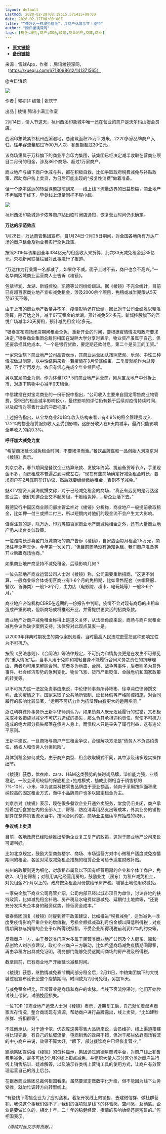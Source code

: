 ```yaml
---
layout: default
Lastmod: 2020-02-28T08:19:15.371415+00:00
date: 2020-02-17T00:00:00Z
title: "“像万达一样减免租金”，与商户休戚与共｜棱镜"
author: "腾讯棱镜深网"
tags: [租金,减免,商户,商场,棱镜,商业地产,疫情,商业]
---
```


* [**原文链接**](https://xueqiu.com/6718098612/141371565)
* [**备份链接**](http://archive.ph/04W7B)


来源：雪球App，作者： 腾讯棱镜深网，（https://xueqiu.com/6718098612/141371565）

[@今日话题](http://xueqiu.com/n/今日话题)

![](/images/post/f6c80119753ed1aa1d63cfd7514c1c7b.png!custom660)

作者 | 郭亦非 编辑 | 张庆宁

出品 | 棱镜·腾讯小满工作室

2月14日，情人节这天，杭州西溪印象城中唯一还在营业的商户是沃尔玛山姆会员店。

西溪印象城紧邻杭州西溪湿地，总建筑面积25万平方米，2220多家品牌商户入驻，往年客流量超过1500万人次、销售额超过20亿元。

该商场隶属于万科旗下的商业平台印力集团，该集团已经决定减半收取在营商业项目二月份的租金，涉及86个商场、超过1万家商户。

商业地产与旗下商户休戚与共，都在积极自救，比如争取政府税费减免与补贴政策、帮助商户线上卖货，为日后可能出现的“报复性消费”做着准备。

但一个原本遥远的转型课题提前到来——线上线下流量边界的日益模糊，商业地产不再局限于线下，毕竟线上流量同样不容小觑。

![](/images/post/73b64f9cac3ec61d0cc76bfec3c799f9.jpg!custom660)

杭州西溪印象城迪卡侬等商户贴出临时闭店通知，恢复营业时间仍未确定。

**万达的示范效应**

1月28日，万达商管集团宣布，自1月24日-2月25日期间，对全国各地所有万达广场的商户租金及物业费实行全免政策。

按照2019年该集团全年384亿元的租金收入来折算，此次33天减免租金近35亿元。央视新闻联播栏目对此事进行了报道。

“万达作为行业第一名都减了，如果你不减，面子上过不去，商户也会不高兴。”一名华南区域商业运营商人士告诉《棱镜》。

包括华润、龙湖、新城控股、凯德等公司纷纷跟进。据《棱镜》不完全统计，目前已有超百家商业地产宣布减免租金，涉及2000余个项目，免租或减半期限从5天至67天不等。

由于上市的商业地产数量并不多，疫情影响还在延续，因此对于公司业绩难以精准测算。除万达之外，减半67天租金的龙湖，预计减免5亿多元。新城控股旗下的吾悦广场减半20天房租，预计减免租金1亿多元。

“银泰宣布商场闭店期间租金全免，重新开业的时间，要根据疫情情况和政府要求决定。”银泰商业集团总裁何相国在湖畔大学分享时表示，物业资产虽属于自己，但还要承担其他成本，“一个是银行贷款，要定期还款付息，第二个是员工的工资。”

一家央企旗下商业地产公司高管表示，其商业运营团队按照悲观、乐观、中性三种情况做过测算，以中性结果来看，若疫情在3月份底结束，二季度就能作为过渡期，下半年再发力，依旧有信心完成全年业绩目标。

另以宝龙商业为例，作为体量TOP 5的商业地产运营商，刚从宝龙地产中分拆上市，对旗下购物中心减半9天租金。

中信建投在对宝龙商业的一份研报中指出，“公司收入主要来自固定零售商业物管费，受9日的租金减半影响较小，最终影响的评估仍有赖于后续对疫情持续时间，以及疫情对零售行业的冲击程度。”

上述报告指出，从宝龙商业2018年收入结构来看，有4.9%的租金管理费收入、17.2%的物业租赁服务收入会受到影响，这部分收入在9天内减半，最终只能影响全年收入的约0.3%。

**呼吁加大减免力度**  

“希望商场延长减免租金时间，不要竭泽而渔。”餐饮品牌嘉和一品创始人刘京京对《棱镜》表示。

刘京京称，春节期间是餐饮企业结算账款、发放年终奖、提前备货等节点，手里现金不多，而房租成本普遍占到两成左右，“现在有些商场确定好减免租金时长，要求商户在2月底前签订协议，然后就要继续缴纳租金，否则不予减免。”

魅KTV投资人吴海就撰文称，对于已经减免租金的商场，“真正有远见的是万达这些业主，他们知道企业交不起房租，干脆给免掉……帮企业活下去。”

戴德梁行中国区商业顾问部主管孟祎对《棱镜》分析称，商业地产一般提前收取租金，比如押一付三或押二付三，所以短期内对他们的现金流不会产生太大影响。

值得注意的是，除万达、印力等超百家商业地产商减免租金之外，还有大量商业地产仍未出台类似政策。

一位湖南长沙喜盈门范城商场的商户告诉《棱镜》，自家店面每月租金1.5万元，商场往年全年无休，今年第一次关门，“但目前商场没有通知免租，我们商户准备等开业后跟商场协商。”

如果商业地产商坚持不减免租金，后续影响几何？

一位头部地产商业运营公司人士对《棱镜》称，公司需要重新招商，“这更不划算，一般商业综合体或街区商业有1-6个月的免租期，比如零售配套（衣帽鞋服、餐饮、首饰类）一般1-3个月，主力店（电影院、超市、电玩城等）一般3-6个月。”

商业地产咨询机构CBRE在近期的一份报告中判断，疫情不会对现有商场的出租率造成严重影响，但新商场或将推迟开业，并需提供更灵活的招商条款。

商业地产对商户减免租金称得上是道义关怀，从法律角度来说，商场与商户就租金减免争议尚缺少案例支持，法律界对此观点莫衷一是。

以2003年非典时期发生的类似案例观看，当时最高人民法院更愿把这种影响定性为不可抗力。

按照《民法总则》、《合同法》等法律规定，不可抗力和情势变更是在发生不可预见的“重大情况”后，当事人用于免除和减轻自身不能履行合同义务之责任的抗辩理由，两者均可用来解除合同。前者多为地震、台风、战争等事件，后者则多为意外事件、社会经济形势的急剧变化、物价飞涨、货币严重贬值、金融危机和国家政策的转变等。

以不可抗力这一法定免责事由来说，中伦律师事务所孙彬彬、徐卓两位律师撰文称，此次疫情之下，国家采取了公共场所管制、延长休假等严格防控措施，对合同履行的影响比较显著，“运用不可抗力作为抗辩理由有更大的适用空间。”

浙江利群律师事务所王新平律师则认为，如果债务人既无迟延履行的过错，又积极采取补救措施以减少不可抗力造成的损失，那么令其承担违约责任，就使不可抗力造成的绝大部分损失都落在债务人身上，而债权人只是丧失了履行利益，这有违公平原则。

王新平建议，一旦商场与商户产生租金争议，合理解决方法是“债务人不负违约责任，债权人和债务人分担风险”。

具体到租金如何减免，由于商户类型、租金收取模式不同，其中涉及诸多现实操作细节。

《棱镜》获悉，优衣库、zara、H&M这类强势的快时尚品牌，溢价能力强，业绩稳定，一般会采用较低的保底租金+抽成模式，抽成比例相当于销售额的7%-10%，小米、华为这类科技零售品牌由于营业额高，倾向于采用按照面积缴纳较高的固定租金方式，而中小品牌商户也多以固定租金为主。

刘京京对《棱镜》表示，现在很多餐饮企业开通外卖服务，堂食仍旧关闭，商户承担着包括食堂在内的全部人工、房租、防疫消毒用品支出等成本，外卖业务的销售额算在整体销售流水当中，按照合同约定，商场业主继续享有抽成的权利。

**争议线上卖货**  

目前，各地政府已经陆续推出帮助企业复工复产的政策，这对于商业地产公司来说可谓利好。

比如北京规定，鼓励大型商务楼宇、商场、市场运营方对中小微租户适度减免疫情期间的租金，各区对采取减免租金措施的租赁企业可给予适度财政补贴。

杭州的政策则更为细化，对承租市属及以下国有经营用房的企业和个体工商户，免收2、3月份房租；对租用其他经营用房的，鼓励业主（房东）为租户减免租金，对免租金2个月以上的，政府按免租金月份数给予房产税、城镇土地使用税减免。

一家央企旗下商业公司高管介绍，公司内部已经以城市项目为单位，讨论各地的扶持政策，比如减免租金补贴、房产税及水电费优惠减免、延期付土地款等，“还要充分发挥央企本身的融资优势，降低资金成本。”

银泰集团回复《棱镜》时提到若干政策建议，比如推进“税费减免”，适当减免一季度受疫情影响严重企业的增值税，亏损金额抵减盈利月份金额以降低所得税；对疫情期间参与捐赠的企业予以所得税抵扣，不受企业所得税税前利润12%的约束等。

反观商户一方，由于餐饮类门店大多属于民营类商业地产公司及个人房东，嘉和一品创始人刘京京建议，政府企业商户三方联动，比如希望商场减免疫情期间房租，再由承租方出具减免证明，税务部门能够免受这期间商场的房产税及所得税。

截至目前，已有商业地产开始延长减租时间。

《棱镜》获悉，继酌情减免春节期间部分租金后，2月11日，中粮集团旗下的大悦城控股宣布延长至整个疫情期间，时间或为2月份免租，另加15天。

与减免租金相比，正常营业是商场和商户的命脉。当线下客流停滞时，他们开始尝试线上带货，试图挽回损失。

一位TOP 10商业地产运营人士对《棱镜》表示，近期复工后，自己就忙着盘点商家库存情况，整合商场现有资源，帮助商户进行品牌露出，线上卖货，“比如建秒杀群、折扣群等”。

不过他承认，对于迪卡侬、优衣库这类零售大品牌来说，会员维护、线上渠道搭建得比较完善，有自己的私域流量，电商销售的效果不错，但对于那些依靠商场客流的中小商户来说，效果不算太好，“眼下，部分餐饮商户已经恢复营业。”

凯德集团提供给《棱镜》的资料显示，集团通过凯德星商城平台，对商户线上销售费用减免，最多可达3个月的线上扣点减免，并组织大量人员分区分类对商户进行线上销售培训、疑难解答，以及演示各类线上营销工具的使用方式，让商户有效管理运营自己的线上后台。

在银泰商业集团总裁何相国看来，虽然要坚定做数字化升级，但不能因为线下业务受挫，就匆忙调转方向转型线上。

“有些线下零售企业为了应对危机，着急开发线上的销售，去建微信群、做社群营销，我说这个事我们做不了，我们的强项就是线下的体验感、空间感、互动感。企业是要做长久的，相比十年、二十年的稳健经营，疫情的影响始终还是短暂的。”何相国表示。

_（周纯对此文亦有贡献。）_

